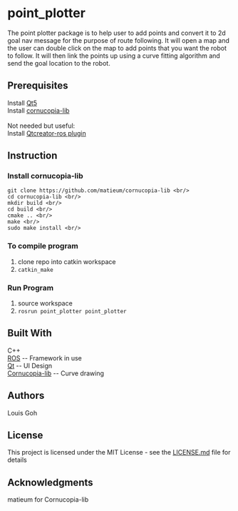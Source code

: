 # point_plotter
The point plotter package is to help user to add points and convert it to 2d goal nav message
for the purpose of route following. It will open a map and the user can double click on the map
to add points that you want the robot to follow. It will then link the points up using a curve
fitting algorithm and send the goal location to the robot.

## Prerequisites
Install [Qt5](https://www.qt.io/download) <br/>
Install [cornucopia-lib](https://github.com/matieum/cornucopia-lib)<br/>
<br/>
Not needed but useful:<br/>
Install [Qtcreator-ros plugin]( https://ros-industrial.github.io/ros_qtc_plugin/_source/How-to-Install-Users.html)<br/>

## Instruction
### Install cornucopia-lib
```
git clone https://github.com/matieum/cornucopia-lib <br/>
cd cornucopia-lib <br/>
mkdir build <br/>
cd build <br/>
cmake .. <br/>
make <br/>
sudo make install <br/>
```

### To compile program
1. clone repo into catkin workspace
2. `catkin_make`

### Run Program
1. source workspace
2. `rosrun point_plotter point_plotter`

## Built With
C++ <br/>
[ROS](http://www.ros.org/) -- Framework in use <br/>
[Qt](https://www.qt.io/) -- UI Design <br/>
[Cornucopia-lib](https://github.com/matieum/cornucopia-lib) -- Curve drawing <br/>

## Authors
Louis Goh

## License
This project is licensed under the MIT License - see the [LICENSE.md](https://github.com/Louisgcr/point_plotter/blob/master/LICENSE) file for details

## Acknowledgments
matieum for Cornucopia-lib
